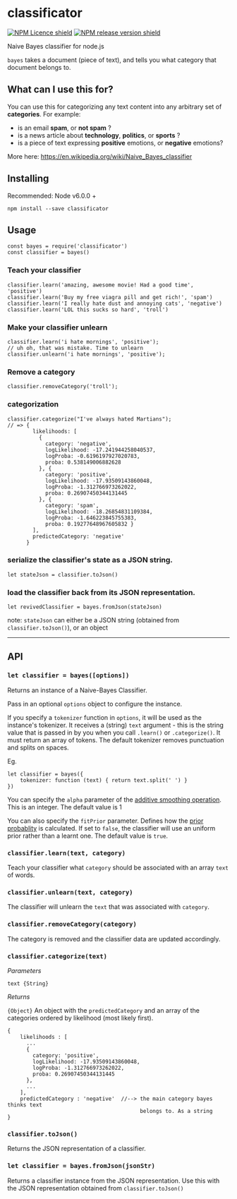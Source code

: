 # classificator

[![NPM Licence shield](https://img.shields.io/github/license/Wozacosta/classificator.svg)](https://github.com/Wozacosta/classificator/blob/master/LICENSE)
[![NPM release version shield](https://img.shields.io/npm/v/classificator.svg)](https://www.npmjs.com/package/classificator)

Naive Bayes classifier for node.js

`bayes` takes a document (piece of text), and tells you what category that document belongs to.


## What can I use this for?

You can use this for categorizing any text content into any arbitrary set of **categories**. For example:

- is an email **spam**, or **not spam** ?
- is a news article about **technology**, **politics**, or **sports** ?
- is a piece of text expressing **positive** emotions, or **negative** emotions?

More here: https://en.wikipedia.org/wiki/Naive_Bayes_classifier


## Installing

Recommended: Node v6.0.0 +

```
npm install --save classificator
```


## Usage

```
const bayes = require('classificator')
const classifier = bayes()
```

### Teach your classifier

```
classifier.learn('amazing, awesome movie! Had a good time', 'positive')
classifier.learn('Buy my free viagra pill and get rich!', 'spam')
classifier.learn('I really hate dust and annoying cats', 'negative')
classifier.learn('LOL this sucks so hard', 'troll')
```

### Make your classifier unlearn

```
classifier.learn('i hate mornings', 'positive');
// uh oh, that was mistake. Time to unlearn
classifier.unlearn('i hate mornings', 'positive');
```

### Remove a category

```
classifier.removeCategory('troll');
```

###  categorization

```
classifier.categorize("I've always hated Martians");
// => {
        likelihoods: [
          {
            category: 'negative',
            logLikelihood: -17.241944258040537,
            logProba: -0.6196197927020783,
            proba: 0.538149006882628
          }, {
            category: 'positive',
            logLikelihood: -17.93509143860048,
            logProba: -1.312766973262022,
            proba: 0.26907450344131445
          }, {
            category: 'spam',
            logLikelihood: -18.26854831109384,
            logProba: -1.646223845755383,
            proba: 0.19277648967605832 }
        ],
        predictedCategory: 'negative'
      }
```

### serialize the classifier's state as a JSON string.

`let stateJson = classifier.toJson()`

### load the classifier back from its JSON representation.

`let revivedClassifier = bayes.fromJson(stateJson)`

note: `stateJson` can either be a JSON string (obtained from `classifier.toJson()`), or an object


--------


## API

### `let classifier = bayes([options])`

Returns an instance of a Naive-Bayes Classifier.

Pass in an optional `options` object to configure the instance. 

If you specify a `tokenizer` function in `options`, it will be used as the instance's tokenizer. It receives a (string) `text` argument - this is the string value that is passed in by you when you call `.learn()` or `.categorize()`. It must return an array of tokens. The default tokenizer removes punctuation and splits on spaces.

Eg.

```
let classifier = bayes({
    tokenizer: function (text) { return text.split(' ') }
})
```

You can specify the `alpha` parameter of the [additive smoothing operation](https://en.wikipedia.org/wiki/Additive_smoothing).
This is an integer.
The default value is 1

You can also specify the `fitPrior` parameter.
Defines how the [prior probablity](https://en.wikipedia.org/wiki/Prior_probability) is calculated.
If set to `false`, the classifier will use an uniform prior rather than a learnt one.
The default value is `true`.

### `classifier.learn(text, category)`

Teach your classifier what `category` should be associated with an array `text` of words.

### `classifier.unlearn(text, category)`

The classifier will unlearn the `text` that was associated with `category`.

### `classifier.removeCategory(category)`

The category is removed and the classifier data are updated accordingly.

### `classifier.categorize(text)`

*Parameters*

`text {String}`

*Returns*

`{Object}` An object with the `predictedCategory` and an array of the categories
ordered by likelihood (most likely first).

```
{
    likelihoods : [
      ...
      {
        category: 'positive',
        logLikelihood: -17.93509143860048,
        logProba: -1.312766973262022,
        proba: 0.26907450344131445
      },
      ...
    ],
    predictedCategory : 'negative'  //--> the main category bayes thinks text
                                          belongs to. As a string
}
```

### `classifier.toJson()`

Returns the JSON representation of a classifier.

### `let classifier = bayes.fromJson(jsonStr)`

Returns a classifier instance from the JSON representation. Use this with the JSON representation obtained from `classifier.toJson()`
